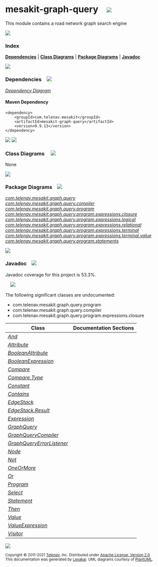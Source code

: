 [//]: # (start-user-text)



[//]: # (end-user-text)

# mesakit-graph-query &nbsp;&nbsp; <img src="https://telenav.github.io/telenav-assets/images/icons//graph-32.png" srcset="https://telenav.github.io/telenav-assets/images/icons//graph-32-2x.png 2x"/>

This module contains a road network graph search engine

<img src="https://telenav.github.io/telenav-assets/images/separators/horizontal-line-512.png" srcset="https://telenav.github.io/telenav-assets/images/separators/horizontal-line-512-2x.png 2x"/>

### Index



[**Dependencies**](#dependencies) | [**Class Diagrams**](#class-diagrams) | [**Package Diagrams**](#package-diagrams) | [**Javadoc**](#javadoc)

<img src="https://telenav.github.io/telenav-assets/images/separators/horizontal-line-512.png" srcset="https://telenav.github.io/telenav-assets/images/separators/horizontal-line-512-2x.png 2x"/>

### Dependencies <a name="dependencies"></a> &nbsp;&nbsp; <img src="https://telenav.github.io/telenav-assets/images/icons/dependencies-32.png" srcset="https://telenav.github.io/telenav-assets/images/icons/dependencies-32-2x.png 2x"/>

[*Dependency Diagram*](https://www.mesakit.org/0.9.13/lexakai/mesakit/mesakit-graph/query/documentation/diagrams/dependencies.svg)

#### Maven Dependency

    <dependency>
        <groupId>com.telenav.mesakit</groupId>
        <artifactId>mesakit-graph-query</artifactId>
        <version>0.9.13</version>
    </dependency>

<img src="https://telenav.github.io/telenav-assets/images/separators/horizontal-line-128.png" srcset="https://telenav.github.io/telenav-assets/images/separators/horizontal-line-128-2x.png 2x"/>

[//]: # (start-user-text)



[//]: # (end-user-text)

<img src="https://telenav.github.io/telenav-assets/images/separators/horizontal-line-128.png" srcset="https://telenav.github.io/telenav-assets/images/separators/horizontal-line-128-2x.png 2x"/>

### Class Diagrams <a name="class-diagrams"></a> &nbsp; &nbsp; <img src="https://telenav.github.io/telenav-assets/images/icons/diagram-40.png" srcset="https://telenav.github.io/telenav-assets/images/icons/diagram-40-2x.png 2x"/>

None

<img src="https://telenav.github.io/telenav-assets/images/separators/horizontal-line-128.png" srcset="https://telenav.github.io/telenav-assets/images/separators/horizontal-line-128-2x.png 2x"/>

### Package Diagrams <a name="package-diagrams"></a> &nbsp;&nbsp; <img src="https://telenav.github.io/telenav-assets/images/icons/box-24.png" srcset="https://telenav.github.io/telenav-assets/images/icons/box-24-2x.png 2x"/>

[*com.telenav.mesakit.graph.query*](https://www.mesakit.org/0.9.13/lexakai/mesakit/mesakit-graph/query/documentation/diagrams/com.telenav.mesakit.graph.query.svg)  
[*com.telenav.mesakit.graph.query.compiler*](https://www.mesakit.org/0.9.13/lexakai/mesakit/mesakit-graph/query/documentation/diagrams/com.telenav.mesakit.graph.query.compiler.svg)  
[*com.telenav.mesakit.graph.query.program*](https://www.mesakit.org/0.9.13/lexakai/mesakit/mesakit-graph/query/documentation/diagrams/com.telenav.mesakit.graph.query.program.svg)  
[*com.telenav.mesakit.graph.query.program.expressions.closure*](https://www.mesakit.org/0.9.13/lexakai/mesakit/mesakit-graph/query/documentation/diagrams/com.telenav.mesakit.graph.query.program.expressions.closure.svg)  
[*com.telenav.mesakit.graph.query.program.expressions.logical*](https://www.mesakit.org/0.9.13/lexakai/mesakit/mesakit-graph/query/documentation/diagrams/com.telenav.mesakit.graph.query.program.expressions.logical.svg)  
[*com.telenav.mesakit.graph.query.program.expressions.relational*](https://www.mesakit.org/0.9.13/lexakai/mesakit/mesakit-graph/query/documentation/diagrams/com.telenav.mesakit.graph.query.program.expressions.relational.svg)  
[*com.telenav.mesakit.graph.query.program.expressions.terminal*](https://www.mesakit.org/0.9.13/lexakai/mesakit/mesakit-graph/query/documentation/diagrams/com.telenav.mesakit.graph.query.program.expressions.terminal.svg)  
[*com.telenav.mesakit.graph.query.program.expressions.terminal.value*](https://www.mesakit.org/0.9.13/lexakai/mesakit/mesakit-graph/query/documentation/diagrams/com.telenav.mesakit.graph.query.program.expressions.terminal.value.svg)  
[*com.telenav.mesakit.graph.query.program.statements*](https://www.mesakit.org/0.9.13/lexakai/mesakit/mesakit-graph/query/documentation/diagrams/com.telenav.mesakit.graph.query.program.statements.svg)

<img src="https://telenav.github.io/telenav-assets/images/separators/horizontal-line-128.png" srcset="https://telenav.github.io/telenav-assets/images/separators/horizontal-line-128-2x.png 2x"/>

### Javadoc <a name="javadoc"></a> &nbsp;&nbsp; <img src="https://telenav.github.io/telenav-assets/images/icons/books-24.png" srcset="https://telenav.github.io/telenav-assets/images/icons/books-24-2x.png 2x"/>

Javadoc coverage for this project is 53.3%.  
  
&nbsp; &nbsp; <img src="https://telenav.github.io/telenav-assets/images/meter/meter-50-96.png" srcset="https://telenav.github.io/telenav-assets/images/meter/meter-50-96-2x.png 2x"/>


The following significant classes are undocumented:  

- com.telenav.mesakit.graph.query.program  
- com.telenav.mesakit.graph.query.compiler  
- com.telenav.mesakit.graph.query.program.expressions.closure

| Class | Documentation Sections |
|---|---|
| [*And*](https://www.mesakit.org/0.9.13/javadoc/mesakit/mesakit.graph.query////////////////////////////////////////////////////////////////.html) |  |  
| [*Attribute*](https://www.mesakit.org/0.9.13/javadoc/mesakit/mesakit.graph.query/////////////////////////////////////////////////////////////////////////////.html) |  |  
| [*BooleanAttribute*](https://www.mesakit.org/0.9.13/javadoc/mesakit/mesakit.graph.query////////////////////////////////////////////////////////////////////////////////////.html) |  |  
| [*BooleanExpression*](https://www.mesakit.org/0.9.13/javadoc/mesakit/mesakit.graph.query//////////////////////////////////////////////////////////.html) |  |  
| [*Compare*](https://www.mesakit.org/0.9.13/javadoc/mesakit/mesakit.graph.query/////////////////////////////////////////////////////////////////////.html) |  |  
| [*Compare.Type*](https://www.mesakit.org/0.9.13/javadoc/mesakit/mesakit.graph.query//////////////////////////////////////////////////////////////////////////.html) |  |  
| [*Constant*](https://www.mesakit.org/0.9.13/javadoc/mesakit/mesakit.graph.query////////////////////////////////////////////////////////////////////////////.html) |  |  
| [*Contains*](https://www.mesakit.org/0.9.13/javadoc/mesakit/mesakit.graph.query//////////////////////////////////////////////////////////////////////.html) |  |  
| [*EdgeStack*](https://www.mesakit.org/0.9.13/javadoc/mesakit/mesakit.graph.query//////////////////////////////////////////////////.html) |  |  
| [*EdgeStack.Result*](https://www.mesakit.org/0.9.13/javadoc/mesakit/mesakit.graph.query/////////////////////////////////////////////////////////.html) |  |  
| [*Expression*](https://www.mesakit.org/0.9.13/javadoc/mesakit/mesakit.graph.query///////////////////////////////////////////////////.html) |  |  
| [*GraphQuery*](https://www.mesakit.org/0.9.13/javadoc/mesakit/mesakit.graph.query///////////////////////////////////////////.html) |  |  
| [*GraphQueryCompiler*](https://www.mesakit.org/0.9.13/javadoc/mesakit/mesakit.graph.query////////////////////////////////////////////////////////////.html) |  |  
| [*GraphQueryErrorListener*](https://www.mesakit.org/0.9.13/javadoc/mesakit/mesakit.graph.query/////////////////////////////////////////////////////////////////.html) |  |  
| [*Node*](https://www.mesakit.org/0.9.13/javadoc/mesakit/mesakit.graph.query/////////////////////////////////////////////.html) |  |  
| [*Not*](https://www.mesakit.org/0.9.13/javadoc/mesakit/mesakit.graph.query////////////////////////////////////////////////////////////////.html) |  |  
| [*OneOrMore*](https://www.mesakit.org/0.9.13/javadoc/mesakit/mesakit.graph.query//////////////////////////////////////////////////////////////////////.html) |  |  
| [*Or*](https://www.mesakit.org/0.9.13/javadoc/mesakit/mesakit.graph.query///////////////////////////////////////////////////////////////.html) |  |  
| [*Program*](https://www.mesakit.org/0.9.13/javadoc/mesakit/mesakit.graph.query////////////////////////////////////////////////.html) |  |  
| [*Select*](https://www.mesakit.org/0.9.13/javadoc/mesakit/mesakit.graph.query//////////////////////////////////////////////////////////.html) |  |  
| [*Statement*](https://www.mesakit.org/0.9.13/javadoc/mesakit/mesakit.graph.query//////////////////////////////////////////////////.html) |  |  
| [*Then*](https://www.mesakit.org/0.9.13/javadoc/mesakit/mesakit.graph.query////////////////////////////////////////////////////////////////////.html) |  |  
| [*Value*](https://www.mesakit.org/0.9.13/javadoc/mesakit/mesakit.graph.query/////////////////////////////////////////////////////////////////////////.html) |  |  
| [*ValueExpression*](https://www.mesakit.org/0.9.13/javadoc/mesakit/mesakit.graph.query///////////////////////////////////////////////////////////////////////////////////.html) |  |  
| [*Visitor*](https://www.mesakit.org/0.9.13/javadoc/mesakit/mesakit.graph.query////////////////////////////////////////////////.html) |  |  

[//]: # (start-user-text)



[//]: # (end-user-text)

<img src="https://telenav.github.io/telenav-assets/images/separators/horizontal-line-512.png" srcset="https://telenav.github.io/telenav-assets/images/separators/horizontal-line-512-2x.png 2x"/>

<sub>Copyright &#169; 2011-2021 [Telenav](https://telenav.com), Inc. Distributed under [Apache License, Version 2.0](LICENSE)</sub>  
<sub>This documentation was generated by [Lexakai](https://lexakai.org). UML diagrams courtesy of [PlantUML](https://plantuml.com).</sub>
